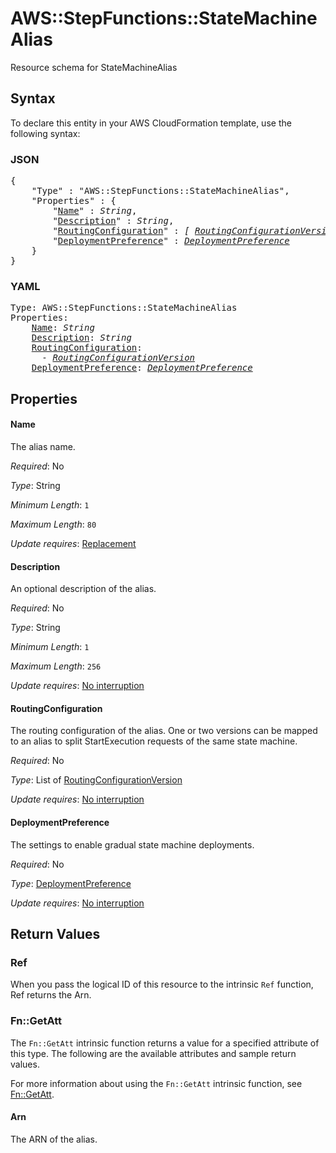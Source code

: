 # AWS::StepFunctions::StateMachineAlias

Resource schema for StateMachineAlias

## Syntax

To declare this entity in your AWS CloudFormation template, use the following syntax:

### JSON

<pre>
{
    "Type" : "AWS::StepFunctions::StateMachineAlias",
    "Properties" : {
        "<a href="#name" title="Name">Name</a>" : <i>String</i>,
        "<a href="#description" title="Description">Description</a>" : <i>String</i>,
        "<a href="#routingconfiguration" title="RoutingConfiguration">RoutingConfiguration</a>" : <i>[ <a href="routingconfigurationversion.md">RoutingConfigurationVersion</a>, ... ]</i>,
        "<a href="#deploymentpreference" title="DeploymentPreference">DeploymentPreference</a>" : <i><a href="deploymentpreference.md">DeploymentPreference</a></i>
    }
}
</pre>

### YAML

<pre>
Type: AWS::StepFunctions::StateMachineAlias
Properties:
    <a href="#name" title="Name">Name</a>: <i>String</i>
    <a href="#description" title="Description">Description</a>: <i>String</i>
    <a href="#routingconfiguration" title="RoutingConfiguration">RoutingConfiguration</a>: <i>
      - <a href="routingconfigurationversion.md">RoutingConfigurationVersion</a></i>
    <a href="#deploymentpreference" title="DeploymentPreference">DeploymentPreference</a>: <i><a href="deploymentpreference.md">DeploymentPreference</a></i>
</pre>

## Properties

#### Name

The alias name.

_Required_: No

_Type_: String

_Minimum Length_: <code>1</code>

_Maximum Length_: <code>80</code>

_Update requires_: [Replacement](https://docs.aws.amazon.com/AWSCloudFormation/latest/UserGuide/using-cfn-updating-stacks-update-behaviors.html#update-replacement)

#### Description

An optional description of the alias.

_Required_: No

_Type_: String

_Minimum Length_: <code>1</code>

_Maximum Length_: <code>256</code>

_Update requires_: [No interruption](https://docs.aws.amazon.com/AWSCloudFormation/latest/UserGuide/using-cfn-updating-stacks-update-behaviors.html#update-no-interrupt)

#### RoutingConfiguration

The routing configuration of the alias. One or two versions can be mapped to an alias to split StartExecution requests of the same state machine.

_Required_: No

_Type_: List of <a href="routingconfigurationversion.md">RoutingConfigurationVersion</a>

_Update requires_: [No interruption](https://docs.aws.amazon.com/AWSCloudFormation/latest/UserGuide/using-cfn-updating-stacks-update-behaviors.html#update-no-interrupt)

#### DeploymentPreference

The settings to enable gradual state machine deployments.

_Required_: No

_Type_: <a href="deploymentpreference.md">DeploymentPreference</a>

_Update requires_: [No interruption](https://docs.aws.amazon.com/AWSCloudFormation/latest/UserGuide/using-cfn-updating-stacks-update-behaviors.html#update-no-interrupt)

## Return Values

### Ref

When you pass the logical ID of this resource to the intrinsic `Ref` function, Ref returns the Arn.

### Fn::GetAtt

The `Fn::GetAtt` intrinsic function returns a value for a specified attribute of this type. The following are the available attributes and sample return values.

For more information about using the `Fn::GetAtt` intrinsic function, see [Fn::GetAtt](https://docs.aws.amazon.com/AWSCloudFormation/latest/UserGuide/intrinsic-function-reference-getatt.html).

#### Arn

The ARN of the alias.
